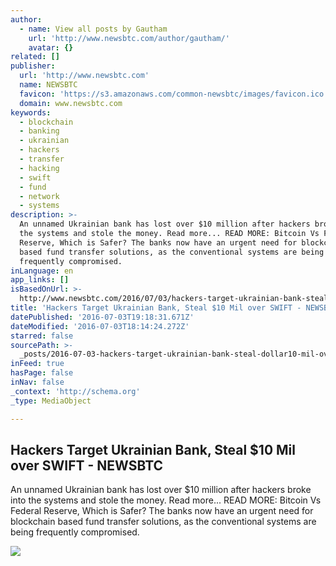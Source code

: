 ```yaml
---
author:
  - name: View all posts by Gautham
    url: 'http://www.newsbtc.com/author/gautham/'
    avatar: {}
related: []
publisher:
  url: 'http://www.newsbtc.com'
  name: NEWSBTC
  favicon: 'https://s3.amazonaws.com/common-newsbtc/images/favicon.ico'
  domain: www.newsbtc.com
keywords:
  - blockchain
  - banking
  - ukrainian
  - hackers
  - transfer
  - hacking
  - swift
  - fund
  - network
  - systems
description: >-
  An unnamed Ukrainian bank has lost over $10 million after hackers broke into
  the systems and stole the money. Read more... READ MORE: Bitcoin Vs Federal
  Reserve, Which is Safer? The banks now have an urgent need for blockchain
  based fund transfer solutions, as the conventional systems are being
  frequently compromised.
inLanguage: en
app_links: []
isBasedOnUrl: >-
  http://www.newsbtc.com/2016/07/03/hackers-target-ukrainian-bank-steal-10-mil-over-swift/
title: 'Hackers Target Ukrainian Bank, Steal $10 Mil over SWIFT - NEWSBTC'
datePublished: '2016-07-03T19:18:31.671Z'
dateModified: '2016-07-03T18:14:24.272Z'
starred: false
sourcePath: >-
  _posts/2016-07-03-hackers-target-ukrainian-bank-steal-dollar10-mil-over-swift-ne.md
inFeed: true
hasPage: false
inNav: false
_context: 'http://schema.org'
_type: MediaObject

---
```

<article style=""><h1>Hackers Target Ukrainian Bank, Steal $10 Mil over SWIFT - NEWSBTC</h1><p>An unnamed Ukrainian bank has lost over $10 million after hackers broke into the systems and stole the money. Read more... READ MORE: Bitcoin Vs Federal Reserve, Which is Safer? The banks now have an urgent need for blockchain based fund transfer solutions, as the conventional systems are being frequently compromised.</p><img src="http://s3.amazonaws.com/main-newsbtc-images/2016/07/03130638/5869239472_83fa5b0146_z.jpg" /></article>